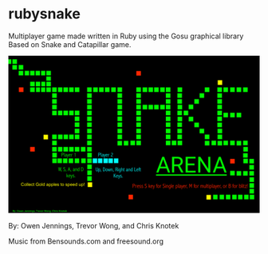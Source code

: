 # rubysnake
Multiplayer game made written in Ruby using the Gosu graphical library
Based on Snake and Catapillar game.


![Image of Snake Arena](https://github.com/CaptnSisko/rubysnake/blob/master/snakeTitlemain.png?raw=true)

By: Owen Jennings, Trevor Wong, and Chris Knotek

Music from Bensounds.com and freesound.org
